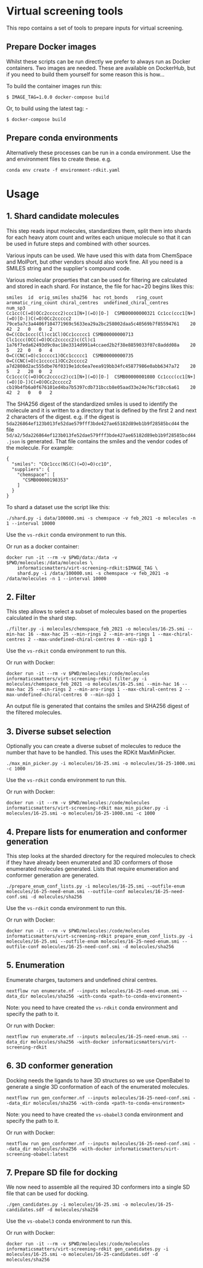 # Virtual screening tools

This repo contains a set of tools to prepare inputs for virtual screening.

## Prepare Docker images

Whilst these scripts can be run directly we prefer to always run as Docker containers.
Two images are needed. These are available on DockerHub, but if you need to build them
yourself for some reason this is how...

To build the container images run this:

    $ IMAGE_TAG=1.0.0 docker-compose build 

Or, to build using the latest tag: -

    $ docker-compose build 

## Prepare conda environments

Alternatively these processes can be run in a conda environment.
Use the [](environment-rdkit.yaml) and [](environment-obabel.yaml) environment files to 
create these. e.g.
```
conda env create -f environment-rdkit.yaml
```

# Usage

## 1. Shard candidate molecules

This step reads input molecules, standardizes them, split them into shards for 
each heavy atom count and writes each unique molecule so that it can be used in
future steps and combined with other sources.

Various inputs can be used. We have used this with data from ChemSpace and MolPort,
but other vendors should also work fine. All you need is a SMILES string and the 
supplier's compound code.

Various molecular properties that can be used for filtering are calculated and
stored in each shard. For instance, the file for hac=20 begins likes this:
```
smiles	id	orig_smiles	sha256	hac	rot_bonds	ring_count	aromatic_ring_count	chiral_centres	undefined_chiral_centres	num_sp3
Cc1cc(C(=O)OCc2ccccc2)ccc1[N+](=O)[O-]	CSMB00000000321	Cc1cc(ccc1[N+](=O)[O-])C(=O)OCc2ccccc2	79ce5a7c3a4406f104771969c5633ea29a2bc258002daa5c40569b7f85594761	20	42	2	0	0	2
O=C(COc1ccc(Cl)cc1Cl)OCc1ccccc1	CSMB00000000713	Clc1ccc(OCC(=O)OCc2ccccc2)c(Cl)c1	1a76f7eda62493d9c0ac18e3314d991a4ccaed2b2f38e8859033f07c8addd08a	20	5	22	0	0	4
O=C(CNC(=O)c1ccccc1)OCc1ccccc1	CSMB00000000735	O=C(CNC(=O)c1ccccc1)OCc2ccccc2	a7d2808d2ac555dbe76f0319e1dc6ea7eea919bb34fc45877986e0abb6347a72	20	5	2	20	0	2
Cc1ccc(C(=O)OCc2ccccc2)cc1[N+](=O)[O-]	CSMB00000001080	Cc1ccc(cc1[N+](=O)[O-])C(=O)OCc2ccccc2	cb19b4fb6a0f676101ed4ba7b5397cdb731bccb8e05aad33e24e76cf10cc6a61	20	42	2	0	0	2
```

The SHA256 digest of the standardized smiles is used to identify the molecule and
it is written to a directory that is defined by the first 2 and next 2 characters
of the digest. e.g. if the digest is
`5da226864ef123b013fe52dae579fff3bde427ae65182d89eb1b9f28585bcd44` the file
`5d/a2/5da226864ef123b013fe52dae579fff3bde427ae65182d89eb1b9f28585bcd44.json` is
generated. That file contains the smiles and the vendor codes of the molecule.
For example:
```
{
  "smiles": "COc1ccc(NS(C)(=O)=O)cc1O",
  "suppliers": {
    "chemspace": [
      "CSMB00000198353"
    ]
  }
}
```

To shard a dataset use the [](shard.py) script like this:
```
./shard.py -i data/100000.smi -s chemspace -v feb_2021 -o molecules -n 1 --interval 10000
```
Use the `vs-rdkit` conda environment to run this.

Or run as a docker container:
```
docker run -it --rm -v $PWD/data:/data -v $PWD/molecules:/data/molecules \
    informaticsmatters/virt-screening-rdkit:$IMAGE_TAG \
    shard.py -i /data/100000.smi -s chemspace -v feb_2021 -o /data/molecules -n 1 --interval 10000
```

## 2. Filter

This step allows to select a subset of molecules based on the properties calculated in the shard step. 

```
./filter.py -i molecules/chemspace_feb_2021 -o molecules/16-25.smi --min-hac 16 --max-hac 25 --min-rings 2 --min-aro-rings 1 --max-chiral-centres 2 --max-undefined-chiral-centres 0 --min-sp3 1
```
Use the `vs-rdkit` conda environment to run this.

Or run with Docker:
```
docker run -it --rm -v $PWD/molecules:/code/molecules informaticsmatters/virt-screening-rdkit filter.py -i molecules/chemspace_feb_2021 -o molecules/16-25.smi --min-hac 16 --max-hac 25 --min-rings 2 --min-aro-rings 1 --max-chiral-centres 2 --max-undefined-chiral-centres 0 --min-sp3 1
```
An output file is generated that contains the smiles and SHA256 digest of the filtered molecules.

## 3. Diverse subset selection

Optionally you can create a diverse subset of molecules to reduce the number that have to be
handled. This uses the RDKit MaxMinPicker.
```
./max_min_picker.py -i molecules/16-25.smi -o molecules/16-25-1000.smi -c 1000
```
Use the `vs-rdkit` conda environment to run this.

Or run with Docker:
```
docker run -it --rm -v $PWD/molecules:/code/molecules informaticsmatters/virt-screening-rdkit max_min_picker.py -i molecules/16-25.smi -o molecules/16-25-1000.smi -c 1000
```

## 4. Prepare lists for enumeration and conformer generation

This step looks at the sharded directory for the required molecules to check if they have already been
enumerated and 3D conformers of those enumerated molecules generated. Lists that require enumeration
and conformer generation are generated.
```
./prepare_enum_conf_lists.py -i molecules/16-25.smi --outfile-enum molecules/16-25-need-enum.smi --outfile-conf molecules/16-25-need-conf.smi -d molecules/sha256
```
Use the `vs-rdkit` conda environment to run this.

Or run with Docker:
```
docker run -it --rm -v $PWD/molecules:/code/molecules informaticsmatters/virt-screening-rdkit prepare_enum_conf_lists.py -i molecules/16-25.smi --outfile-enum molecules/16-25-need-enum.smi --outfile-conf molecules/16-25-need-conf.smi -d molecules/sha256
```

## 5. Enumeration

Enumerate charges, tautomers and undefined chiral centres.
```
nextflow run enumerate.nf --inputs molecules/16-25-need-enum.smi --data_dir molecules/sha256 -with-conda <path-to-conda-environment>
```
Note: you need to have created the `vs-rdkit` conda environment and specify the path to it.

Or run with Docker:
```
nextflow run enumerate.nf --inputs molecules/16-25-need-enum.smi --data_dir molecules/sha256 -with-docker informaticsmatters/virt-screening-rdkit
```

## 6. 3D conformer generation

Docking needs the ligands to have 3D structures so we use OpenBabel to generate a single 3D conformation of
each of the enumerated molecules. 

```
nextflow run gen_conformer.nf --inputs molecules/16-25-need-conf.smi --data_dir molecules/sha256 -with-conda <path-to-conda-environment>
```
Note: you need to have created the `vs-obabel3` conda environment and specify the path to it.

Or run with Docker:
```
nextflow run gen_conformer.nf --inputs molecules/16-25-need-conf.smi --data_dir molecules/sha256 -with-docker informaticsmatters/virt-screening-obabel:latest
```

## 7. Prepare SD file for docking

We now need to assemble all the required 3D conformers into a single SD file that can be used for docking.
```
./gen_candidates.py -i molecules/16-25.smi -o molecules/16-25-candidates.sdf -d molecules/sha256
```
Use the `vs-obabel3` conda environment to run this.

Or run with Docker:
```
docker run -it --rm -v $PWD/molecules:/code/molecules informaticsmatters/virt-screening-rdkit gen_candidates.py -i molecules/16-25.smi -o molecules/16-25-candidates.sdf -d molecules/sha256
```
